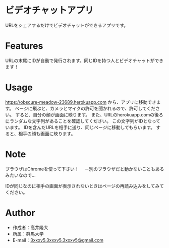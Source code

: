 # ビデオチャットアプリ
URLをシェアするだけでビデオチャットができるアプリです。

# Features
URLの末尾にIDが自動で発行されます。同じIDを持つ人とビデオチャットができます！ 
 
# Usage
 https://obscure-meadow-23689.herokuapp.com
 から、アプリに移動できます。
 ページに飛ぶと、カメラとマイクの許可を聞かれるので、許可してください。
 すると、自分の顔が画面に映ります。
 また、URLのherokuapp.comの後ろにランダムな文字列があることを確認してください。
 この文字列がIDとなっています。
 IDを含んだURLを相手に送り、同じページに移動してもらいます。
 すると、相手の顔も画面に映ります。
 
# Note
 ブラウザはChromeを使って下さい！
 　－別のブラウザだと動かないこともあるみたいなので...
 
 IDが同じなのに相手の画面が表示されないときはページの再読み込みをしてみてください。
 
# Author
 
* 作成者：高井隆大
* 所属：群馬大学
* E-mail：3xxxv5.3xxxv5.3xxxv5@gmail.com
 

